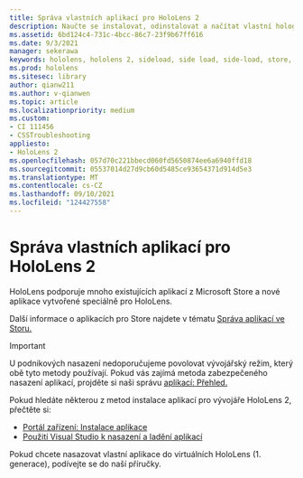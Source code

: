 ```yaml
---
title: Správa vlastních aplikací pro HoloLens 2
description: Naučte se instalovat, odinstalovat a načítat vlastní holografické aplikace na zařízeních se systémem HoloLens 2 pomocí Portál zařízení a Visual Studio.
ms.assetid: 6bd124c4-731c-4bcc-86c7-23f9b67ff616
ms.date: 9/3/2021
manager: sekerawa
keywords: hololens, hololens 2, sideload, side load, side-load, store, uwp, app, install
ms.prod: hololens
ms.sitesec: library
author: qianw211
ms.author: v-qianwen
ms.topic: article
ms.localizationpriority: medium
ms.custom:
- CI 111456
- CSSTroubleshooting
appliesto:
- HoloLens 2
ms.openlocfilehash: 057d70c221bbecd060fd5650874ee6a6940ffd18
ms.sourcegitcommit: 05537014d27d9cb60d5485ce93654371d914d5e3
ms.translationtype: MT
ms.contentlocale: cs-CZ
ms.lasthandoff: 09/10/2021
ms.locfileid: "124427558"
---
```

# <a name="manage-custom-apps-for-hololens-2"></a>Správa vlastních aplikací pro HoloLens 2

HoloLens podporuje mnoho existujících aplikací z Microsoft Store a nové aplikace vytvořené speciálně pro HoloLens. 

Další informace o aplikacích pro Store najdete v tématu [Správa aplikací ve Storu.](holographic-store-apps.md)

> [!IMPORTANT]
> U podnikových nasazení nedoporučujeme povolovat vývojářský režim, který obě tyto metody používají. Pokud vás zajímá metoda zabezpečeného nasazení aplikací, projděte si naši správu [aplikací: Přehled.](app-deploy-overview.md)

Pokud hledáte některou z metod instalace aplikací pro vývojáře HoloLens 2, přečtěte si:

- [Portál zařízení: Instalace aplikace](/windows/mixed-reality/develop/platform-capabilities-and-apis/using-the-windows-device-portal#installing-an-app)
- [Použití Visual Studio k nasazení a ladění aplikací](/windows/mixed-reality/develop/platform-capabilities-and-apis/using-visual-studio)

Pokud [](holographic-custom-apps.md) chcete nasazovat vlastní aplikace do virtuálních HoloLens (1. generace), podívejte se do naší příručky.



